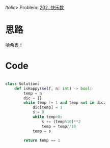 _Italic_> Problem: [202. 快乐数](https://leetcode.cn/problems/happy-number/)

# 思路

哈希表！

# Code

```Python

class Solution:
    def isHappy(self, n: int) -> bool:
        temp = n
        dic = {}
        while temp != 1 and temp not in dic:
            dic[temp] = 1
            s = 0
            while temp>0:
                s += (temp%10)**2
                temp = temp//10
            temp = s

        return temp == 1

```
